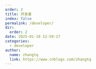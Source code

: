 ```yaml
---
order: 2
title: 开发者
index: false
permalink: /developer/
dir: 
  order: 2
date: 2025-01-10 12:59:17
categories: 
  - developer
author: 
  name: zhangtq
  link: https://www.cnblogs.com/zhangtq
---
```



<Catalog base="/developer/" />